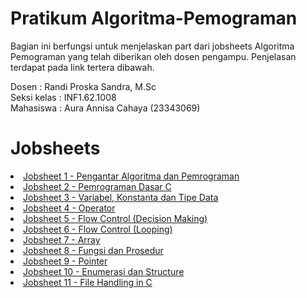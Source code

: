 # Pratikum Algoritma-Pemograman
Bagian ini berfungsi untuk menjelaskan part dari jobsheets Algoritma Pemograman yang telah diberikan oleh dosen pengampu. Penjelasan terdapat pada link tertera dibawah.

Dosen : Randi Proska Sandra, M.Sc<br>
Seksi kelas : INF1.62.1008<br>
Mahasiswa : Aura Annisa Cahaya (23343069)

# Jobsheets #
<list>
  <li><a href="Jobsheet 1 - Pengantar Algoritma dan Pemrograman">Jobsheet 1 - Pengantar Algoritma dan Pemrograman</a></li>
  <li><a href="Jobsheet 2 - Pemrograman Dasar C">Jobsheet 2 - Pemrograman Dasar C</a></li>
  <li><a href="Jobsheet 3 - Variabel, Konstanta dan Tipe Data">Jobsheet 3 - Variabel, Konstanta dan Tipe Data</a></li>
  <li><a href="Jobsheet 4 - Operator">Jobsheet 4 - Operator</a></li>
  <li><a href="Jobsheet 5 - Flow Control (Decision Making)">Jobsheet 5 - Flow Control (Decision Making)</a></li>
  <li><a href="Jobsheet 6 - Flow Control (Looping)">Jobsheet 6 - Flow Control (Looping)</a></li>
  <li><a href="Jobsheet 7 - Array">Jobsheet 7 - Array</a></li>
  <li><a href="Jobsheet 8 - Fungsi dan Prosedur">Jobsheet 8 - Fungsi dan Prosedur</a></li>
  <li><a href="Jobsheet 9 - Pointer">Jobsheet 9 - Pointer</a></li>
  <li><a href="Jobsheet 10 - Enumerasi dan Structure">Jobsheet 10 - Enumerasi dan Structure</a></li>
 <li><a href="Jobsheet 11 - File Handling in C">Jobsheet 11 - File Handling in C</a></li>
</list>

